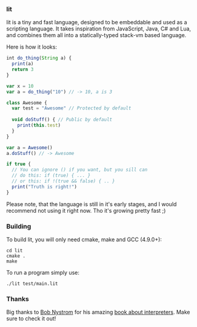 ### lit

lit is a tiny and fast language, designed to be embeddable and used as a scripting language. It takes inspiration from JavaScript, Java, C# and Lua, and combines them all into a statically-typed stack-vm based language.

Here is how it looks:

```js
int do_thing(String a) {
  print(a)
  return 3
}

var x = 10
var a = do_thing("10") // -> 10, a is 3

class Awesome {
  var test = "Awesome" // Protected by default  
    
  void doStuff() { // Public by default
    print(this.test)
  }
}

var a = Awesome()
a.doStuff() // -> Awesome

if true { 
  // You can ignore () if you want, but you sill can
  // do this: if (true) { ... }
  // or this: if !(true && false) { .. }
  print("Truth is right!") 
}
```

Please note, that the language is still in it's early stages, and I would recommend not using it right now. Tho it's growing pretty fast ;)

### Building

To build lit, you will only need cmake, make and GCC (4.9.0+):

```
cd lit
cmake .
make
```

To run a program simply use:

```
./lit test/main.lit
```

### Thanks

Big thanks to [Bob Nystrom](https://twitter.com/munificentbob) for his amazing [book about interpreters](http://craftinginterpreters.com/). Make sure to check it out!
